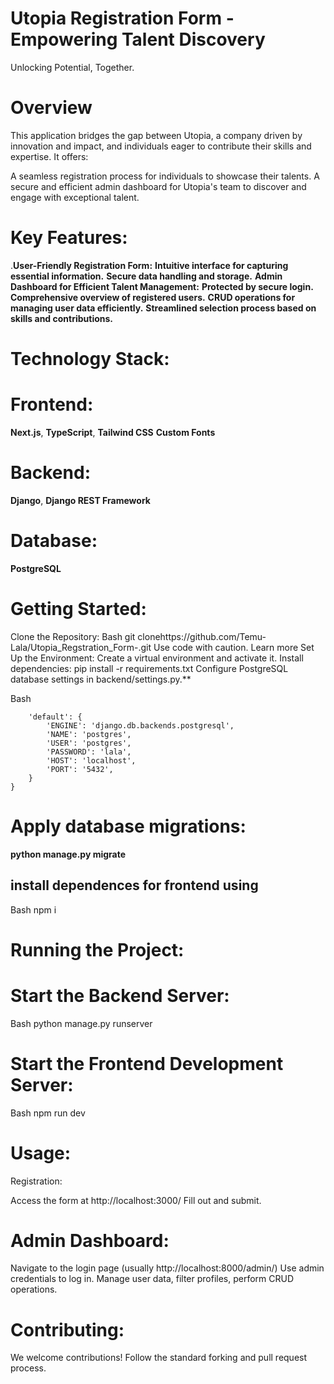 # Utopia Registration Form - Empowering Talent Discovery

Unlocking Potential, Together.

# Overview

This application bridges the gap between Utopia, a company driven by innovation and impact, and individuals eager to contribute their skills and expertise. It offers:

A seamless registration process for individuals to showcase their talents.
A secure and efficient admin dashboard for Utopia's team to discover and engage with exceptional talent.
# Key Features:

.**User-Friendly Registration Form:**
**Intuitive interface for capturing essential information.**
**Secure data handling and storage.**
**Admin Dashboard for Efficient Talent Management:**
**Protected by secure login.**
**Comprehensive overview of registered users.**
**CRUD operations for managing user data efficiently.**
**Streamlined selection process based on skills and contributions.**
# Technology Stack:

# Frontend:
**Next.js**, 
**TypeScript**,
**Tailwind CSS**
**Custom Fonts**
# Backend: 
**Django**, 
**Django REST Framework**
# Database: 
**PostgreSQL**
# Getting Started:

Clone the Repository:
Bash
git clonehttps://github.com/Temu-Lala/Utopia_Regstration_Form-.git
Use code with caution. Learn more
Set Up the Environment:
Create a virtual environment and activate it.
Install dependencies: pip install -r requirements.txt
Configure PostgreSQL database settings in backend/settings.py.**

Bash
```DATABASES = {
    'default': {
        'ENGINE': 'django.db.backends.postgresql',
        'NAME': 'postgres',
        'USER': 'postgres',
        'PASSWORD': 'lala',
        'HOST': 'localhost',
        'PORT': '5432',
    }
}
```

# Apply database migrations:
**python manage.py migrate**

## install dependences for frontend using 
Bash
npm i
# Running the Project:

# Start the Backend Server:
Bash
python manage.py runserver
# Start the Frontend Development Server:
Bash
npm run dev
# Usage:

Registration:

Access the form at http://localhost:3000/
Fill out and submit.
# Admin Dashboard:

Navigate to the login page (usually http://localhost:8000/admin/)
Use admin credentials to log in.
Manage user data, filter profiles, perform CRUD operations.
# Contributing:

We welcome contributions! Follow the standard forking and pull request process.
